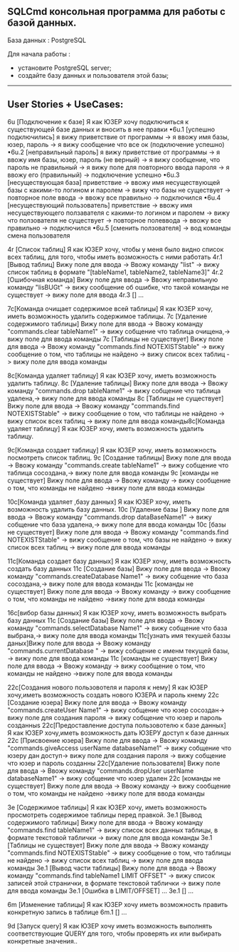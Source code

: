 SQLCmd консольная программа для работы с базой данных.
-----------------------------------------------------------------------

База данных : PostgreSQL

Для начала работы :
 - установите PostgreSQL server;
 - создайте базу данных и пользователя этой базы;

-----------------------------------------------------------------------
 User Stories + UseCases:
------------------------------------------------------------------------

6u [Подключение к базе] Я как ЮЗЕР хочу подключиться к существующей базе
данных и вносить в нее правки
•6u.1 [успешно подключились] я вижу приветствие от программы -> я ввожу
имя базы, юзер, пароль -> я вижу сообщение что все ок (подключение успешно)
•6u.2 [неправильный пароль] я вижу приветствие от программы -> я ввожу имя
базы, юзер, пароль (не верный) -> я вижу сообщение, что пароль не
правильный -> я
вижу поле для повторного ввода пароля -> я ввожу его (правильный) ->
подключение успешно
•6u.3 [несуществующая база] приветствие -> ввожу имя несуществующей базы c
какими-то логином и паролем -> вижу что базы не существует -> повторное поле
ввода -> ввожу все правильно -> подключился
•6u.4 [несуществующий пользователь] приветствие -> ввожу имя несуществующего
 ползавателя c какими-то логином и паролем
-> вижу что ползователя не существует -> повторное полеввода -> ввожу
все правильно -> подключился
•6u.5 [сменить ползователя] -> вод команды смена пользователя

4r [Список таблиц] Я как ЮЗЕР хочу, чтобы у меня было видно список всех
таблиц, для того, чтобы иметь возможность с ними работать
4r.1 [Вывод таблиц] Вижу поле для ввода -> Ввожу команду "list" -> вижу
список таблиц в формате "[tableName1, tableName2, tableName3]"
4r.2 [Ошибочная команда] Вижу поле для ввода -> Ввожу неправильную команду "lisBUGt" ->
 вижу сообщение об ошибке,
что такой команды не существует -> вижу поле для ввода
4r.3 [] ...

7c[Команда очищает содержимое всей таблицы] Я как ЮЗЕР хочу, иметь
возможность удалить содержимое таблицы.
7с [Удаление содержимого таблицы] Вижу поле для ввода -> Ввожу команду
"commands.clear tableName1" -> вижу собщение что таблица
очищена,-> вижу поле для ввода команды
7с [Таблицы не существует] Вижу поле для ввода -> Ввожу команду
"commands.find NOTEXISTStable" -> вижу сообщение о том,
что таблицы не найдено -> вижу список всех таблиц -> вижу поле для ввода команды

8c[Команда удаляет таблицу] Я как ЮЗЕР хочу, иметь возможность удалить  таблицу.
8с [Удаление  таблицы] Вижу поле для ввода -> Ввожу команду "commands.drop tableName1" ->
вижу собщение что таблица
удалена,-> вижу поле для ввода команды
8с [Таблицы не существует] Вижу поле для ввода -> Ввожу команду
"commands.find NOTEXISTStable" -> вижу сообщение о том,
что таблицы не найдено -> вижу список всех таблиц -> вижу поле для ввода
команды8c[Команда удаляет таблицу] Я как ЮЗЕР хочу, иметь возможность удалить  таблицу.

9c[Команда создает таблицу] Я как ЮЗЕР хочу, иметь возможность посмотреть список таблиц.
9с [Создание  таблицы] Вижу поле для ввода -> Ввожу команду
"commands.create tableName1" -> вижу собщение что таблица
сосоздана,-> вижу поле для ввода команды
9с [команды не существует] Вижу поле для ввода -> Ввожу команду -> вижу
сообщение о том, что команды не найдено ->вижу поле для ввода
команды

10c[Команда удаляет ,базу данных] Я как ЮЗЕР хочу, иметь возможность
удалить  базу данных.
10с [Удаление  базы ] Вижу поле для ввода -> Ввожу команду
"commands.drop dataBaseName1" -> вижу собщение что база
удалена,-> вижу поле для ввода команды
10с [базы не существует] Вижу поле для ввода -> Ввожу команду
"commands.find NOTEXISTStable" -> вижу сообщение о том,
что базы не найдено -> вижу список всех таблиц -> вижу поле для ввода
команды

11c[Команда создает базу данных] Я как ЮЗЕР хочу, иметь возможность
создать  базу данных
11с [Создание  базы] Вижу поле для ввода -> Ввожу команду
"commands.createDatabase Name1" -> вижу собщение что база
сосоздана,-> вижу поле для ввода команды
11с [команды не существует] Вижу поле для ввода -> Ввожу команду  -> вижу
сообщение о том, что команды не найдено ->вижу поле для ввода
команды

16c[вибор базы данных] Я как ЮЗЕР хочу, иметь возможность
выбрать  базу данных
11с [Создание  базы] Вижу поле для ввода -> Ввожу команду
"commands.selectDatabase Name1" -> вижу собщение что база
выбрана,-> вижу поле для ввода команды
11с[узнать имя текушей баззы даных]Вижу поле для ввода -> Ввожу команду
 "commands.currentDatabase " -> вижу собщение с именм текущей базы,
 -> вижу поле для ввода команды
11с [команды не существует] Вижу поле для ввода -> Ввожу команду  -> вижу
сообщение о том, что команды не найдено ->вижу поле для ввода
команды

22с[Создания нового пользовотеля и пароля к нему]  Я как ЮЗЕР хочу,иметь
возможность создать нового ЮЗЕРА и пароль кнему
22с [Создание  юзера] Вижу поле для ввода -> Ввожу команду
"commands.createUser Name1" -> вижу собщение что юзер
сосоздан-> вижу поле для создания пароля -> вижу собщение что юзер и
пароль созданныs
22с[Предоставление доступа пользовотелю к базе данных]  Я как ЮЗЕР хочу,иметь
возможность дать ЮЗЕРУ доступ к базе данных
22с [Присвоение юзера] Вижу поле для ввода -> Ввожу команду
"commands.giveAccess userName databaseName1" -> вижу собщение что юзеру
дан доступ-> вижу поле для создания пароля -> вижу собщение что юзер и
пароль созданны
22c[Удаление пользователя] Вижу поле для ввода -> Ввожу команду
 "commands.dropUser userName databaseName1" -> вижу собщение что юзер
 удален
22с [команды не существует] Вижу поле для ввода -> Ввожу команду  -> вижу
сообщение о том, что команды не найдено ->вижу поле для ввода
команды


3e [Содержимое таблицы] Я как ЮЗЕР хочу, иметь возможность просмотреть
содержимое таблицы перед правкой.
3e.1 [Вывод содержимого таблицы] Вижу поле для ввода -> Ввожу команду
"commands.find tableName1" -> вижу список всех данных таблицы,
 в формате текстовой таблички -> вижу поле для ввода команды
3e.1 [Таблицы не существует] Вижу поле для ввода -> Ввожу команду
"commands.find NOTEXISTStable" -> вижу сообщение о том,
что таблицы не найдено -> вижу список всех таблиц -> вижу поле для
ввода команды
3e.1 [Вывод части таблицы] Вижу поле для ввода -> Ввожу команду
"commands.find tableName1 LIMIT OFFSET" -> вижу список
записей этой странички, в формате текстовой таблички -> вижу поле
для ввода команды
3e.1 [Ошибка в LIMIT/OFFSET] ...
3e.1 [] …

6m [Изменение таблицы] Я как ЮЗЕР хочу иметь возможность править
конкретную запись в таблице
6m.1 [] ...

9d [Запуск query] Я как ЮЗЕР хочу иметь возможность выполнять
соответствующие QUERY для того, чтобы проверять
их или выбирать конкретные значения..

